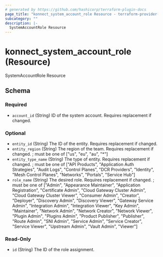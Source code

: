 ```yaml
---
# generated by https://github.com/hashicorp/terraform-plugin-docs
page_title: "konnect_system_account_role Resource - terraform-provider-konnect"
subcategory: ""
description: |-
  SystemAccountRole Resource
---
```


# konnect_system_account_role (Resource)

SystemAccountRole Resource



<!-- schema generated by tfplugindocs -->
## Schema

### Required

- `account_id` (String) ID of the system account. Requires replacement if changed.

### Optional

- `entity_id` (String) The ID of the entity. Requires replacement if changed.
- `entity_region` (String) The region of the team. Requires replacement if changed. ; must be one of ["us", "eu", "au", "*"]
- `entity_type_name` (String) The type of entity. Requires replacement if changed. ; must be one of ["API Products", "Application Auth Strategies", "Audit Logs", "Control Planes", "DCR Providers", "Identity", "Mesh Control Planes", "Networks", "Portals", "Service Hub"]
- `role_name` (String) The desired role. Requires replacement if changed. ; must be one of ["Admin", "Appearance Maintainer", "Application Registration", "Certificate Admin", "Cloud Gateway Cluster Admin", "Cloud Gateway Cluster Viewer", "Consumer Admin", "Creator", "Deployer", "Discovery Admin", "Discovery Viewer", "Gateway Service Admin", "Integration Admin", "Integration Viewer", "Key Admin", "Maintainer", "Network Admin", "Network Creator", "Network Viewer", "Plugin Admin", "Plugins Admin", "Product Publisher", "Publisher", "Route Admin", "SNI Admin", "Service Admin", "Service Creator", "Service Viewer", "Upstream Admin", "Vault Admin", "Viewer"]

### Read-Only

- `id` (String) The ID of the role assignment.

